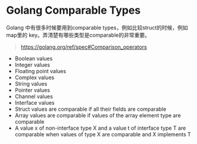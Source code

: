# Golang Comparable Types

Golang 中有很多时候要用到comparable types，例如比较struct的时候，例如map里的
key。弄清楚有哪些类型是comparable的非常重要。

> https://golang.org/ref/spec#Comparison_operators

- Boolean values
- Integer values
- Floating point values
- Complex values
- String values
- Pointer values
- Channel values
- Interface values
- Struct values are comparable if all their fields are comparable
- Array values are comparable if values of the array element type are comparable
- A value x of non-interface type X and a value t of interface type T
are comparable when values of type X are comparable and X implements T
